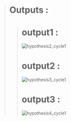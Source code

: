 > # **Outputs** :
> > # output1 :
> > ![hypothesis2_cycle1](https://github.com/dhaNUSH-kd-2603/data-science-project/assets/137604292/ca94e608-ba67-4506-85b5-0a8650535627)
> > # output2 :
> > ![hypothesis3_cycle1](https://github.com/dhaNUSH-kd-2603/data-science-project/assets/137604292/e8c8944f-ab58-42a7-87ae-927b6d3ebb3d)
> > # output3 :
> > ![hypothesis4_cycle1](https://github.com/dhaNUSH-kd-2603/data-science-project/assets/137604292/c0205450-afdc-45a3-814e-1d6643d00047)

